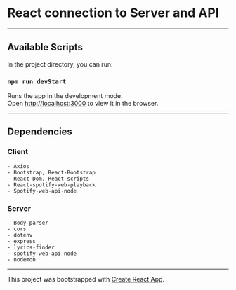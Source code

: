# React connection to Server and API 
-----

## Available Scripts

In the project directory, you can run:

### `npm run devStart`

Runs the app in the development mode.\
Open [http://localhost:3000](http://localhost:3000) to view it in the browser.

-----
## Dependencies

### Client
    - Axios
    - Bootstrap, React-Bootstrap
    - React-Dom, React-scripts
    - React-spotify-web-playback
    - Spotify-web-api-node 
### Server
    - Body-parser
    - cors
    - dotenv
    - express
    - lyrics-finder
    - spotify-web-api-node
    - nodemon

-----

This project was bootstrapped with [Create React App](https://github.com/facebook/create-react-app).

